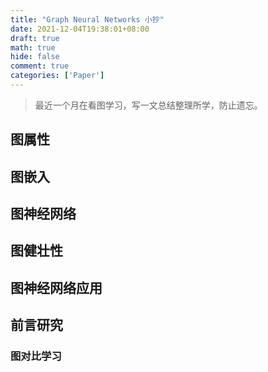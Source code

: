 ```yaml
---
title: "Graph Neural Networks 小抄"
date: 2021-12-04T19:38:01+08:00
draft: true
math: true
hide: false
comment: true
categories: ['Paper']
---
```

> 最近一个月在看图学习，写一文总结整理所学，防止遗忘。

## 图属性

## 图嵌入

## 图神经网络

## 图健壮性

## 图神经网络应用

## 前言研究

### 图对比学习